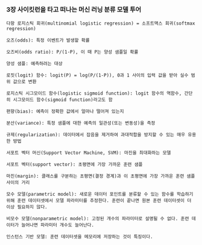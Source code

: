 ### 3장 사이킷런을 타고 떠나는 머신 러닝 분류 모델 투어


    다항 로지스틱 회귀(multinomial logistic regression) = 소프트맥스 회귀(softmax regression)

    오즈(odds): 특정 이벤트가 발생할 확률
    
    오즈비(odds ratio): P/(1-P), 이 때 P는 양성 샘플일 확률
    
    양성 샘플: 예측하려는 대상
    
    로짓(logit) 함수: logit(P) = log(P/(1-P)), 0과 1 사이의 입력 값을 받아 실수 범위 값으로 변환
   
    로지스틱 시그모이드 함수(logistic sigmoid function): logit 함수의 역함수, 간단히 시그모이드 함수(sigmoid function)라고도 함
   
    편향(bias): 예측이 정확한 값에서 얼마나 떨어져 있는지
    
    분산(variance): 특정 샘플에 대한 예측의 일관성(또는 변동성)을 측정
    
    규제(regularization): 데이터에서 잡음을 제거하여 과대적합을 방지할 수 있는 매우 유용한 방법
    
    서포트 벡터 머신(Support Vector Machine, SVM): 마진을 최대화하는 모델 
    
    서포트 벡터(support vector): 초평면에 가장 가까운 훈련 샘플
    
    마진(margin): 클래스를 구분하는 초평면(결정 경계)과 이 초평면에 가장 가까운 훈련 샘플 사이의 거리
    
    모수 모델(parametric model): 새로운 데이터 포인트를 분류할 수 있는 함수를 학습하기 위해 훈련 데이터셋에서 모델 파라미터를 추정한다. 훈련이 끝나면 원본 훈련 데이터셋이 더 이상 필요하지 않다.
    
    비모수 모델(nonparametric model): 고정된 개수의 파라미터로 설명될 수 없다. 훈련 데이터가 늘어나면 파라미터 개수도 늘어난다.
    
    인스턴스 기반 모델: 훈련 데이터셋을 메모리에 저장하는 것이 특징이다.
    
